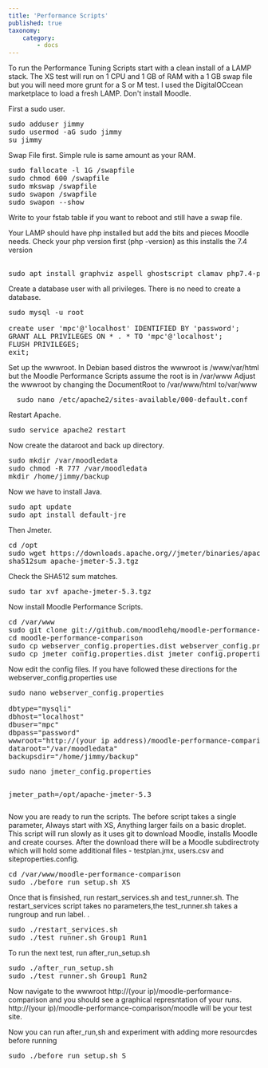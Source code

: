 ```yaml
---
title: 'Performance Scripts'
published: true
taxonomy:
    category:
        - docs
---
```


<p> 
To run the Performance Tuning Scripts start with a clean install of a LAMP stack. The XS test will run on 1 CPU and 1 GB of RAM with 
a 1 GB swap file but you will need more grunt for a S or M test. I used the DigitalOCcean marketplace to 
load a fresh LAMP. Don't install Moodle.</p>


First a sudo user.<br>
<tt>
<pre>
sudo adduser jimmy
sudo usermod -aG sudo jimmy
su jimmy
</pre>
</tt>


Swap File first. Simple rule is same amount as your RAM.<br>
<tt>
<pre>
sudo fallocate -l 1G /swapfile 
sudo chmod 600 /swapfile 
sudo mkswap /swapfile 
sudo swapon /swapfile 
sudo swapon --show
</pre>
</tt>

<p>Write to your fstab table if you want to reboot and still have a swap file.<br>
</p>

Your LAMP should have php installed but add the bits and pieces Moodle needs. Check your php version first (php -version) as this installs the 7.4 version<br>
<br>

<tt>
<pre>
sudo apt install graphviz aspell ghostscript clamav php7.4-pspell php7.4-curl php7.4-gd php7.4-intl php7.4-mysql php7.4-xml php7.4-xmlrpc php7.4-ldap php7.4-zip php7.4-soap php7.4-mbstring
</pre>
</tt>

Create a database user with all privileges. There is no need to create a database.<br>
<tt>
<pre>
sudo mysql -u root

create user 'mpc'@'localhost' IDENTIFIED BY 'password';
GRANT ALL PRIVILEGES ON * . * TO 'mpc'@'localhost';
FLUSH PRIVILEGES;
exit;
</pre>
</tt>

Set up the wwwroot. In Debian based distros the wwwroot is /www/var/html but the Moodle Performance Scripts assume the root is in /var/www
Adjust the wwwroot by changing the DocumentRoot to /var/www/html to/var/www<br>
<tt>
<pre>
  sudo nano /etc/apache2/sites-available/000-default.conf  
</pre>
</tt>

Restart Apache.<br>
<tt>
<pre>
sudo service apache2 restart
</pre>
</tt>

Now create the dataroot and back up directory.<br>
<tt>
<pre>
sudo mkdir /var/moodledata
sudo chmod -R 777 /var/moodledata
mkdir /home/jimmy/backup
</pre>
</tt>

Now we have to install Java.<br>
<tt>
<pre>
sudo apt update
sudo apt install default-jre
</pre>
</tt>
Then Jmeter.<br>
<tt>
<pre>
cd /opt
sudo wget https://downloads.apache.org//jmeter/binaries/apache-jmeter-5.3.tgz
sha512sum apache-jmeter-5.3.tgz 
</pre>
</tt>
Check the SHA512 sum matches.
<tt>
<pre>
sudo tar xvf apache-jmeter-5.3.tgz 
</pre>
</tt>
Now install Moodle Performance Scripts.<br>
<tt>
<pre>
cd /var/www
sudo git clone git://github.com/moodlehq/moodle-performance-comparison.git moodle-performance-comparison
cd moodle-performance-comparison
sudo cp webserver_config.properties.dist webserver_config.properties
sudo cp jmeter_config.properties.dist jmeter_config.properties
</pre>
</tt>

Now edit the config files. If you have followed these directions for the webserver_config.properties use 
<tt>
<pre>
sudo nano webserver_config.properties

dbtype="mysqli"
dbhost="localhost"
dbuser="mpc"
dbpass="password"
wwwroot="http://(your ip address)/moodle-performance-comparison/moodle"
dataroot="/var/moodledata"
backupsdir="/home/jimmy/backup"
</pre>
</tt>

<tt>
<pre>
sudo nano jmeter_config.properties

jmeter_path=/opt/apache-jmeter-5.3
</pre>
</tt>

Now you are ready to run the scripts. The before script takes a single parameter, Always start with XS, Anything larger fails on a basic droplet. This 
script will run slowly as it uses git to download Moodle, installs Moodle and create courses. After the download there will be a Moodle subdirectroty 
which will hold some additional files - testplan.jmx, users.csv and siteproperties.config.<br>


<tt>
<pre>
cd /var/www/moodle-performance-comparison
sudo ./before_run_setup.sh XS
</pre>
</tt>
Once that is finsished, run restart_services.sh and test_runner.sh. The restart_services script takes no parameters,the
 test_runner.sh takes a rungroup and run label. .
<tt>
<pre>
sudo ./restart_services.sh
sudo ./test_runner.sh Group1 Run1
</pre>
</tt>


To run the next test, run after_run_setup.sh
<tt>
<pre>
sudo ./after_run_setup.sh
sudo ./test_runner.sh Group1 Run2
</pre>
</tt>

<p> Now navigate to the wwwroot http://(your ip)/moodle-performance-comparison and you should see a graphical represntation of your runs.  http://(your ip)/moodle-performance-comparison/moodle will be your test site. </p>

Now you can run after_run,sh and experiment with adding more resourcdes before running <br>
<tt>
<pre>
sudo ./before_run_setup.sh S
</pre>
</tt>
